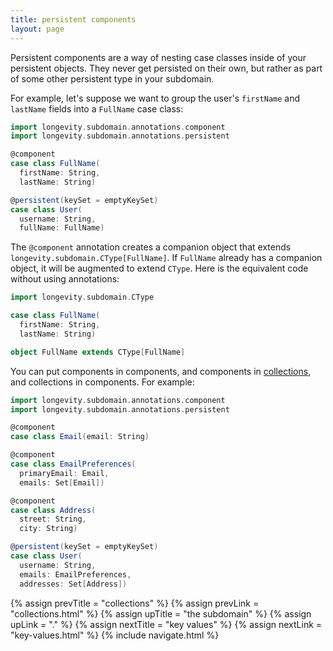 ```yaml
---
title: persistent components
layout: page
---
```


Persistent components are a way of nesting case classes inside of your
persistent objects. They never get persisted on their own, but rather
as part of some other persistent type in your subdomain.

For example, let's suppose we want to group the user's `firstName` and
`lastName` fields into a `FullName` case class:

```scala
import longevity.subdomain.annotations.component
import longevity.subdomain.annotations.persistent

@component
case class FullName(
  firstName: String,
  lastName: String)

@persistent(keySet = emptyKeySet)
case class User(
  username: String,
  fullName: FullName)
```

The `@component` annotation creates a companion object that extends
`longevity.subdomain.CType[FullName]`. If `FullName` already has a
companion object, it will be augmented to extend `CType`. Here is the
equivalent code without using annotations:

```scala
import longevity.subdomain.CType

case class FullName(
  firstName: String,
  lastName: String)

object FullName extends CType[FullName]
```

You can put components in components, and components in
[collections](../collections.html), and collections in components. For
example:

```scala
import longevity.subdomain.annotations.component
import longevity.subdomain.annotations.persistent

@component
case class Email(email: String)

@component
case class EmailPreferences(
  primaryEmail: Email,
  emails: Set[Email])

@component
case class Address(
  street: String,
  city: String)

@persistent(keySet = emptyKeySet)
case class User(
  username: String,
  emails: EmailPreferences,
  addresses: Set[Address])
```

{% assign prevTitle = "collections" %}
{% assign prevLink  = "collections.html" %}
{% assign upTitle   = "the subdomain" %}
{% assign upLink    = "." %}
{% assign nextTitle = "key values" %}
{% assign nextLink  = "key-values.html" %}
{% include navigate.html %}

